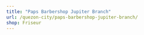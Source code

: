 ```yaml
---
title: "Paps Barbershop Jupiter Branch"
url: /quezon-city/paps-barbershop-jupiter-branch/
shop: Friseur
---
```

